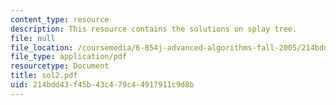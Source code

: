 ```yaml
---
content_type: resource
description: This resource contains the solutions on splay tree.
file: null
file_location: /coursemedia/6-854j-advanced-algorithms-fall-2005/214bdd43f45b43c479c44917911c9d8b_sol2.pdf
file_type: application/pdf
resourcetype: Document
title: sol2.pdf
uid: 214bdd43-f45b-43c4-79c4-4917911c9d8b
---
```

